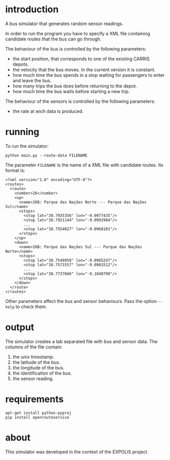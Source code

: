 # introduction

A bus simulator that generates random sensor readings.

In order to run the program you have to specify a XML file containing candidate routes that the bus can go through.

The behaviour of the bus is controlled by the following parameters:

* the start position, that corresponds to one of the existing CARRIS depots.
* the velocity that the bus moves. In the current version it is constant.
* how much time the bus spends in a stop waiting for passengers to enter and leave the bus.
* how many trips the bus does before returning to the depot.
* how much time the bus waits before starting a new trip.

The behaviour of the sensors is controlled by the following parameters:

* the rate at wich data is produced.

# running

To run the simulator:

    python main.py --route-data FILENAME

The parameter `FILENAME` is the name of a XML file with candidate routes.  Its format is:

    <?xml version="1.0" encoding="UTF-8"?>
	<routes>
	  <route>
		<number>26</number>
		<up>
		  <name>26B: Parque das Nações Norte --- Parque das Nações Sul</name>
		  <stops>
			<stop lat="38.7935356" lon="-9.0977435"/>
			<stop lat="38.7921144" lon="-9.0992984"/>
			...
			<stop lat="38.7554027" lon="-9.0968101"/>
		  </stops>
		</up>
		<down>
		  <name>26B: Parque das Nações Sul --- Parque das Nações Norte</name>
		  <stops>
			<stop lat="38.7549958" lon="-9.0965247"/>
			<stop lat="38.7571557" lon="-9.0981512"/>
			...
			<stop lat="38.7737666" lon="-9.1048798"/>
		  </stops>
		</down>
	  </route>
	</routes>

Other parameters affect the bus and sensor behaviours.  Pass the option `--help` to check them.

# output

The simulator creates a tab separated file with bus and sensor data.  The columns of the file contain:

1. the unix timestamp.
2. the latitude of the bus.
3. the longitude of the bus.
4. the identification of the bus.
5. the sensor reading.

# requirements

    apt-get install python-pyproj
    pip install openrouteservice

# about

This simulator was developed in the context of the EXPOLIS project.
